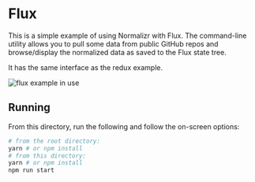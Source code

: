 # Flux

This is a simple example of using Normalizr with Flux. The command-line utility allows you to pull some data from public GitHub repos and browse/display the normalized data as saved to the Flux state tree.

It has the same interface as the redux example.

![flux example in use](/examples/redux/usage.gif)

## Running

From this directory, run the following and follow the on-screen options:

```sh
# from the root directory:
yarn # or npm install
# from this directory:
yarn # or npm install
npm run start
```
